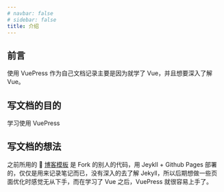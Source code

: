 ```yaml
---
# navbar: false
# sidebar: false
title: 介绍
---
```


## 前言

使用 VuePress 作为自己文档记录主要是因为就学了 Vue，并且想要深入了解 Vue。

## 写文档的目的

学习使用 VuePress

## 写文档的想法

之前所用的 :link: [博客模板](https://willtien.com/) 是 Fork 的别人的代码，用 Jeykll + Github Pages 部署的，仅仅是用来记录笔记而已，没有深入的去了解 Jekyll，所以后期想做一些页面优化时感觉无从下手，而在学习了 Vue 之后，VuePress 就很容易上手了。
